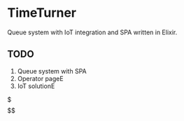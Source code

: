 # TimeTurner

Queue system with IoT integration and SPA written in Elixir.

## TODO
1. Queue system with SPA
2. Operator pageЕ
3. IoT solutionЕ

$  
$$  
$$$$
